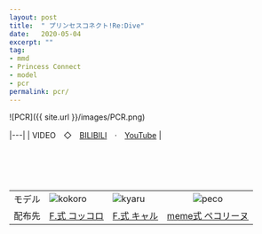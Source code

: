 ```yaml
---
layout: post
title:  " プリンセスコネクト!Re:Dive"
date:   2020-05-04
excerpt: ""
tag:
- mmd
- Princess Connect
- model
- pcr
permalink: pcr/
---
```


![PCR]({{ site.url }}/images/PCR.png)

|---|
| VIDEO　◇　[BILIBILI](https://www.bilibili.com/video/BV1iZ4y1s79t/)　·　[YouTube](https://youtu.be/st-bW4whusQ) |

　  
　  
　  
  
  
<style type="text/css">
    #pcr-list td:last-child {
        text-align: center !important;
    }
</style>
<table id="pcr-list">
<tbody>
<tr>
    <td>モデル</td>
    <td><img src="https://i-fox.club/images/pcr-kokoro.jpg" alt="kokoro"></td>
    <td><img src="https://i-fox.club/images/pcr-kyaru.jpg" alt="kyaru"></td>
    <td><img src="https://i-fox.club/images/pcr-peco.jpg" alt="peco"></td>
</tr>
<tr>
<td>配布先</td>
    <td><a href="https://i-fox.club/pcr/kokoro">F.式 コッコロ</a></td>
    <td><a href="https://i-fox.club/pcr/kyaru">F.式 キャル</a></td>
    <td><a href="https://i-fox.club/pcr/peco">meme式 ペコリーヌ</a></td>
</tr>
</tbody>
</table>
